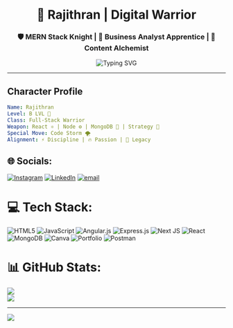 <h1 align="center">🧿 Rajithran | Digital Warrior</h1>
<h3 align="center">🛡️ MERN Stack Knight | 🎯 Business Analyst Apprentice | 🚀 Content Alchemist</h3>

<div align="center">
  <img src="https://readme-typing-svg.herokuapp.com?font=Fira+Code&size=22&pause=1000&center=true&vCenter=true&multiline=true&width=500&lines=Level+Up.+Code.+Repeat." alt="Typing SVG" />
</div>


---

##  Character Profile

```yaml
Name: Rajithran
Level: B LVL 🔱
Class: Full-Stack Warrior
Weapon: React ⚛️ | Node ⚙️ | MongoDB 🧪 | Strategy 🧠
Special Move: Code Storm 🌪️
Alignment: ⚡ Discipline | 🔥 Passion | 💎 Legacy
```
<!-- empty line above is important -->

## 🌐 Socials:
[![Instagram](https://img.shields.io/badge/Instagram-%23E4405F.svg?logo=Instagram&logoColor=white)](https://instagram.com/https://www.instagram.com/rajithran_/?hl=en) [![LinkedIn](https://img.shields.io/badge/LinkedIn-%230077B5.svg?logo=linkedin&logoColor=white)](https://linkedin.com/in/https://www.linkedin.com/in/rajithran83/) [![email](https://img.shields.io/badge/Email-D14836?logo=gmail&logoColor=white)](mailto:rajithran83@gmail.com) 

# 💻 Tech Stack:
![HTML5](https://img.shields.io/badge/html5-%23E34F26.svg?style=for-the-badge&logo=html5&logoColor=white) ![JavaScript](https://img.shields.io/badge/javascript-%23323330.svg?style=for-the-badge&logo=javascript&logoColor=%23F7DF1E) ![Angular.js](https://img.shields.io/badge/angular.js-%23E23237.svg?style=for-the-badge&logo=angularjs&logoColor=white) ![Express.js](https://img.shields.io/badge/express.js-%23404d59.svg?style=for-the-badge&logo=express&logoColor=%2361DAFB) ![Next JS](https://img.shields.io/badge/Next-black?style=for-the-badge&logo=next.js&logoColor=white) ![React](https://img.shields.io/badge/react-%2320232a.svg?style=for-the-badge&logo=react&logoColor=%2361DAFB) ![MongoDB](https://img.shields.io/badge/MongoDB-%234ea94b.svg?style=for-the-badge&logo=mongodb&logoColor=white) ![Canva](https://img.shields.io/badge/Canva-%2300C4CC.svg?style=for-the-badge&logo=Canva&logoColor=white) ![Portfolio](https://img.shields.io/badge/Portfolio-%23000000.svg?style=for-the-badge&logo=firefox&logoColor=#FF7139) ![Postman](https://img.shields.io/badge/Postman-FF6C37?style=for-the-badge&logo=postman&logoColor=white)
# 📊 GitHub Stats:
![](https://github-readme-stats.vercel.app/api?username=P-Rajithran&theme=dark&hide_border=false&include_all_commits=false&count_private=false)<br/>
![](https://nirzak-streak-stats.vercel.app/?user=P-Rajithran&theme=dark&hide_border=false)<br/>


---
[![](https://visitcount.itsvg.in/api?id=P-Rajithran&icon=0&color=0)](https://visitcount.itsvg.in)

<!-- Proudly created with GPRM ( https://gprm.itsvg.in ) -->



